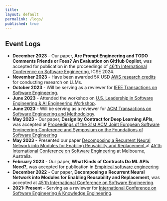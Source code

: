 ```yaml
---
title:
layout: default
permalink: /logs/
published: true
---
```


## Event Logs
- **December 2023** - Our paper, **Are Prompt Engineering and TODO Comments Friends or Foes? An Evaluation on GitHub Copilot**, was accepted for publication in the proceedings of [46'th International Conference on Software Engineering](https://conf.researchr.org/track/icse-2024/icse-2024-research-track), ICSE 2024.
- **November 2023** - Have been awarded 5K USD [AWS research credits](https://aws.amazon.com/government-education/research-and-technical-computing/cloud-credit-for-research/) for conducting research on LLMs.
- **October 2023** - Will be serving as a reviewer for [IEEE Transactions on Software Engineering](https://www.computer.org/csdl/journal/ts).
- **June 2023** - Attended the workshop on [U.S. Leadership in Software Engineering & AI Engineering Workshop](https://www.nitrd.gov/coordination-areas/spsq/usa-leadership-in-software-engineering-and-ai-engineering/).
- **June 2023** - Will be serving as a reviewer for [ACM Transactions on Software Engineering and Methodology](https://dl.acm.org/journal/tosem).
- **May 2023** - Our paper, **Design by Contract for Deep Learning APIs**, was accepted at [Proceedings of the 31st ACM Joint European Software Engineering Conference and Symposium on the Foundations of Software Engineering](https://conf.researchr.org/home/fse-2024)
- **May 2023** - Presented our paper [Decomposing a Recurrent Neural Network into Modules for Enabling Reusability and Replacement
](https://doi.org/10.1109/ICSE48619.2023.00093) at [45'th International Conference on Software Engineering](https://conf.researchr.org/home/icse-2023) at Melbourne, Australia.
- **February 2023** - Our paper, **What Kinds of Contracts Do ML APIs Need?**, was accepted for publication in [Empirical software engineering ](https://www.springer.com/journal/10664)
- **December 2022** - Our paper, **Decomposing a Recurrent Neural Network into Modules for Enabling Reusability and Replacement**, was accepted at [45'th International Conference on Software Engineering](https://conf.researchr.org/home/icse-2023).
- **2021: Present** - Serving as a reviewer for [International Conference on Software Engineering & Knowledge Engineering](https://ksiresearch.org/).





